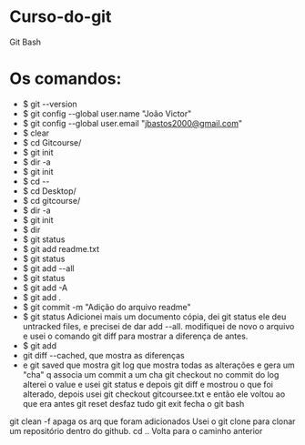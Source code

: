 # Curso-do-git
Git Bash
# Os comandos:
- $ git --version 
- $ git config --global user.name "João Victor"
- $ git config --global user.email "jbastos2000@gmail.com"
- $ clear
- $ cd Gitcourse/
- $ git init
- $ dir -a
- $ git init
- $ cd --
- $ cd Desktop/
- $ cd gitcourse/
- $ dir -a
- $ git init
- $ dir
- $ git status
- $ git add readme.txt
- $ git status
- $ git add --all
- $ git status
- $ git add -A
- $ git add .
- $ git commit -m "Adição do arquivo readme"
- $ git status
Adicionei mais um documento cópia, dei git status ele deu untracked files, e precisei de dar add --all.
modifiquei de novo o arquivo e usei o comando git diff para mostrar a diferença de antes.
- $ git add
- git diff --cached, que mostra as diferenças
- e git saved que mostra
git log que mostra todas as alterações e gera um "cha" q associa um commit a um cha
git checkout no commit do log 
alterei o value e usei git status e depois git diff e mostrou o que foi alterado, depois usei git checkout gitcoursee.txt e então ele voltou ao que era antes
git reset desfaz tudo
git exit fecha o git bash

git clean -f apaga os arq que foram adicionados
Usei o git clone para clonar um repositório dentro do github.
cd .. Volta para o caminho anterior
